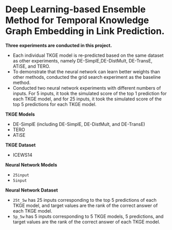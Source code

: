 # Deep Learning-based Ensemble Method for Temporal Knowledge Graph Embedding in Link Prediction.

**Three experiments are conducted in this project.**
- Each individual TKGE model is re-predicted based on the same dataset as other experiments, namely DE-SimplE,DE-DistMult, DE-TransE, ATiSE, and TERO.
- To demonstrate that the neural network can learn better weights than other methods, conducted the grid search experiment as the baseline method.
- Conducted two neural network experiments with different numbers of inputs. For 5 inputs, it took the simulated score of the top 1 prediction for each TKGE model, and for 25 inputs, it took the simulated score of the top 5 predictions for each TKGE model.

**TKGE Models**
- DE-SimplE (including DE-SimplE, DE-DistMult, and DE-TransE)
- TERO
- ATiSE

**TKGE Dataset**
- ICEWS14

**Neural Network Models**
- `25input`
- `5input`
  
**Neural Network Dataset**
- `25t_5w` has 25 inputs corresponding to the top 5 predictions of each TKGE model, and target values are the rank of the correct answer of each TKGE model.
- `5p_5w` has 5 inputs corresponding to 5 TKGE models, 5 predictions, and target values are the rank of the correct answer of each TKGE model.

